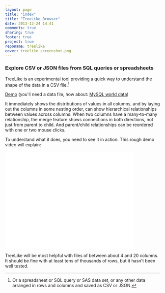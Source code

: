 ```yaml
---
layout: page
title: "index"
title: "TreeLike Browser"
date: 2013-12-24 14:41
comments: true
sharing: true
footer: true
project: true
reponame: treelike
cover: treelike_screenshot.png
---
```


### Explore CSV or JSON files from SQL queries or spreadsheets

TreeLike is an experimental tool providing a quick way to understand the
shape of the data in a CSV file.[^1]

[^1]: Or a spreadsheet or SQL query or SAS data set, or any other data arranged in rows and columns and saved as CSV or JSON. 

[Demo](../treelike/demo.html) (you'll need a data file, how about: [MySQL world data](https://raw.github.com/Sigfried/treelike/master/data/mysql_world_data.csv))

It immediately shows the distributions of values in all columns, and by
laying out the columns in some nesting order, can show hierarchical
relationships between values across columns. When two columns have a
many-to-many relationship, the merge feature shows connections in both
directions, not just from parent to child. And parent/child
relationships can be reordered with one or two mouse clicks.

To understand what it does, you need to see it in action. This rough
demo video will explain:

<iframe width="420" height="315" src="//www.youtube.com/embed/mJ8ljG8qpZk" frameborder="0" allowfullscreen></iframe>

TreeLike will be most helpful with files of between about 4 and
20 columns. It should be fine with at least tens of thousands of rows,
but it hasn't been well tested.

